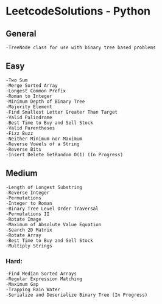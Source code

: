 # LeetcodeSolutions - Python
  
  
## General
  
    -TreeNode class for use with binary tree based problems
  
## Easy
    
    -Two Sum
    -Merge Sorted Array
    -Longest Common Prefix
    -Roman to Integer
    -Minimum Depth of Binary Tree
    -Majority Element
    -Find Smallest Letter Greater Than Target
    -Valid Palindrome
    -Best Time to Buy and Sell Stock
    -Valid Parentheses
    -Fizz Buzz
    -Neither Minimum nor Maximum
    -Reverse Vowels of a String
    -Reverse Bits
    -Insert Delete GetRandom O(1) (In Progress)
    
## Medium
    
    -Length of Longest Substring
    -Reverse Integer
    -Permutations
    -Integer to Roman
    -Binary Tree Level Order Traversal
    -Permutations II
    -Rotate Image
    -Maximum of Absolute Value Equation
    -Search 2D Matrix
    -Rotate Array
    -Best Time to Buy and Sell Stock
    -Multiply Strings
    
### Hard:
  
    -Find Median Sorted Arrays
    -Regular Expression Matching
    -Maximum Gap
    -Trapping Rain Water
    -Serialize and Deserialize Binary Tree (In Progress)
